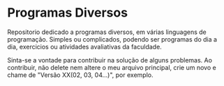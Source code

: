 # Programas Diversos
 Repositorio dedicado a programas diversos, em várias linguagens de programação. Simples ou complicados, podendo ser programas do dia a dia, exercicios  ou atividades avaliativas da faculdade.
 
Sinta-se a vontade para contribuir na solução de alguns problemas.
Ao contribuir, não delete nem altere o meu arquivo principal, crie um novo e chame de "Versão XX(02, 03, 04...)", por exemplo.
